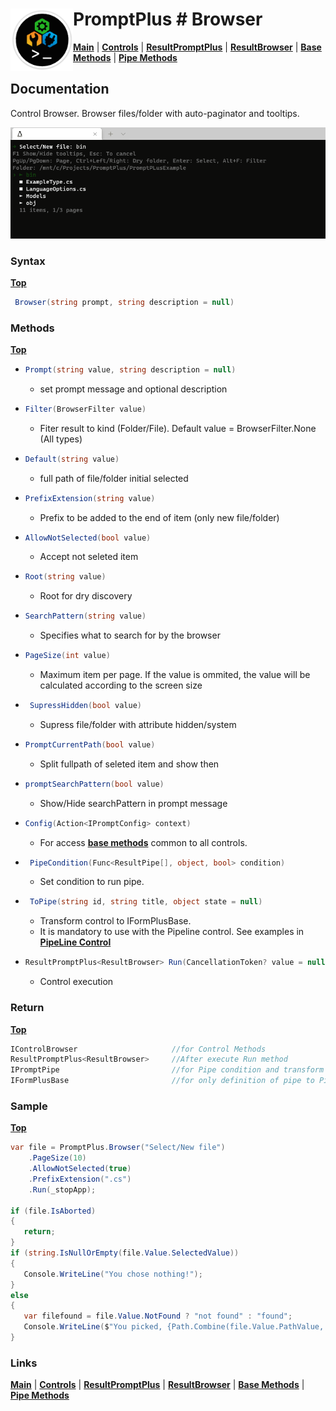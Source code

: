 # <img align="left" width="100" height="100" src="./images/icon.png"> PromptPlus # Browser
[**Main**](index.md#help) | 
[**Controls**](index.md#apis) |
[**ResultPromptPlus**](resultpromptplus) |
[**ResultBrowser**](resultbrowser) |
[**Base Methods**](basemethods) |
[**Pipe Methods**](pipemethods)


## Documentation
Control Browser. Browser files/folder with auto-paginator and tooltips.

![](./images/Browser.gif)

### Syntax
[**Top**](#promptplus--browser)

```csharp
 Browser(string prompt, string description = null)
 ```

### Methods
[**Top**](#promptplus--browser)

- ```csharp
  Prompt(string value, string description = null)
  ``` 
  - set prompt message and optional description

- ```csharp
  Filter(BrowserFilter value)
    ```
    - Fiter result to kind (Folder/File). Default value = BrowserFilter.None (All types)   

- ```csharp
  Default(string value)
    ```
    - full path of file/folder initial selected

- ```csharp
  PrefixExtension(string value)
    ```
    - Prefix to be added to the end of item (only new file/folder)

- ```csharp
  AllowNotSelected(bool value)
    ```
    - Accept not seleted item

- ```csharp
  Root(string value)
    ```
    - Root for dry discovery

- ```csharp
  SearchPattern(string value)
    ```
    - Specifies what to search for by the browser

- ```csharp
  PageSize(int value)
    ```
    - Maximum item per page. If the value is ommited, the value will be calculated according to the screen size 

- ```csharp
   SupressHidden(bool value)
    ```
    - Supress file/folder with attribute hidden/system

- ```csharp
  PromptCurrentPath(bool value)
    ```
    - Split fullpath of seleted item and show then

- ```csharp
  promptSearchPattern(bool value)
    ```
    - Show/Hide searchPattern in prompt message

- ```csharp
  Config(Action<IPromptConfig> context)
  ``` 
  - For access [**base methods**](basemethods) common to all controls.

- ```csharp
   PipeCondition(Func<ResultPipe[], object, bool> condition)
  ``` 
  - Set condition to run pipe.

- ```csharp
   ToPipe(string id, string title, object state = null)
  ``` 
  - Transform control to IFormPlusBase.
  - It is mandatory to use with the Pipeline control. See examples in [**PipeLine Control**](pipeline)

- ```csharp
  ResultPromptPlus<ResultBrowser> Run(CancellationToken? value = null)
  ``` 
	- Control execution

### Return
[**Top**](#promptplus--browser)

```csharp
IControlBrowser                     //for Control Methods
ResultPromptPlus<ResultBrowser>     //After execute Run method
IPromptPipe                         //for Pipe condition and transform to IFormPlusBase 
IFormPlusBase                       //for only definition of pipe to Pipeline Control
```

### Sample
[**Top**](#promptplus--browser)

```csharp
var file = PromptPlus.Browser("Select/New file")
    .PageSize(10)
    .AllowNotSelected(true)
    .PrefixExtension(".cs")
    .Run(_stopApp);

if (file.IsAborted)
{
   return;
}
if (string.IsNullOrEmpty(file.Value.SelectedValue))
{
   Console.WriteLine("You chose nothing!");
}
else
{
   var filefound = file.Value.NotFound ? "not found" : "found";
   Console.WriteLine($"You picked, {Path.Combine(file.Value.PathValue, file.Value.SelectedValue)} and {filefound}");
}
```

### Links
[**Main**](index.md#help) | 
[**Controls**](index.md#apis) |
[**ResultPromptPlus**](resultpromptplus) |
[**ResultBrowser**](resultbrowser) |
[**Base Methods**](basemethods) |
[**Pipe Methods**](pipemethods)
